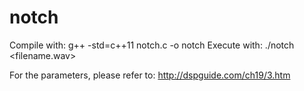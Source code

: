# notch

Compile with: g++ -std=c++11 notch.c -o notch
Execute with: ./notch <filename.wav>

For the parameters, please refer to: http://dspguide.com/ch19/3.htm
